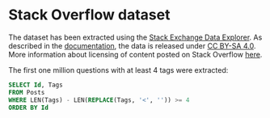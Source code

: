 
# Stack Overflow dataset

The dataset has been extracted using the [Stack Exchange Data Explorer](https://data.stackexchange.com/).
As described in the [documentation](https://data.stackexchange.com/help), the data is released under [CC BY-SA 4.0](http://creativecommons.org/licenses/by-sa/4.0/).
More information about licensing of content posted on Stack Overflow [here](https://stackoverflow.com/help/licensing).

The first one million questions with at least 4 tags were extracted:

```sql
SELECT Id, Tags
FROM Posts
WHERE LEN(Tags) - LEN(REPLACE(Tags, '<', '')) >= 4
ORDER BY Id
```
